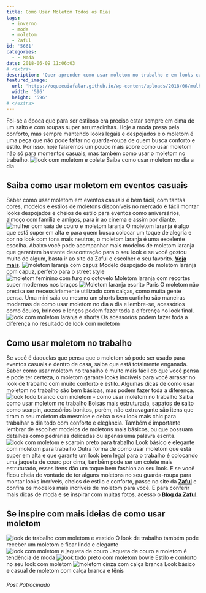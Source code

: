 ```yaml
---
title: Como Usar Moletom Todos os Dias
tags:
  - inverno
  - moda
  - moletom
  - Zaful
id: '5661'
categories:
  - - Moda
date: 2018-06-09 11:06:03
# <extra>
description: 'Quer aprender como usar moletom no trabalho e em looks casuais? Confira nossas dicas e veja fotos para se inspirar e arrasar.'
featured_image: 
  url: 'https://oqueeuiafalar.github.io/wp-content/uploads/2018/06/mulher-de-saia-e-moletom-laranja.jpg'
  width: '596'
  height: '596'
# </extra>
---
```


Foi-se a época que para ser estiloso era preciso estar sempre em cima de um salto e com roupas super arrumadinhas. Hoje a moda presa pela conforto, mas sempre mantendo looks legais e despojados e o moletom é uma peça que não pode faltar no guarda-roupa de quem busca conforto e estilo. Por isso, hoje falaremos um pouco mais sobre como usar moletom não só para momentos casuais, mas também como usar o moletom no trabalho. ![look com moletom e colete ](/wp-content/uploads/2018/06/como-usar-moletom-dia-a-dia.jpg "look com moletom e colete ") Saiba como usar moletom no dia a dia

## Saiba como usar moletom em eventos casuais

Saber como usar moletom em eventos casuais é bem fácil, com tantas cores, modelos e estilos de moletons disponíveis no mercado é fácil montar looks despojados e cheios de estilo para eventos como aniversários, almoço com família e amigos, para ir ao cinema e assim por diante. ![mulher com saia de couro e moletom laranja ](/wp-content/uploads/2018/06/mulher-de-saia-e-moletom-laranja.jpg "mulher com saia de couro e moletom laranja ") O moletom laranja é algo que está super em alta e para quem busca colocar um toque de alegria e cor no look com tons mais neutros, o moletom laranja é uma excelente escolha. Abaixo você pode acompanhar mais modelos de moletom laranja que garantem bastante descontração para o seu look e se você gostou muito de algum, basta ir ao site da Zaful e escolher o seu favorito. [**Veja mais**](https://www.zaful.com/s/orange-sweatshirt/). ![moletom laranja com capuz ](/wp-content/uploads/2018/06/moletom-laranja-com-capuz.jpg "moletom laranja com capuz ") Modelo despojado de moletom laranja com capuz, perfeito para o street style ![moletom feminino com furo no cotovelo](/wp-content/uploads/2018/06/moletom-com-furo-no-cotovelo-laranja.jpg "moletom feminino com furo no cotovelo") Moletom laranja com recortes super modernos nos braços ![Moletom laranja escrito Paris](/wp-content/uploads/2018/06/moletom-laranja-escrito-paris.jpg "Moletom laranja escrito Paris") O moletom não precisa ser necessáriamente utilizado com calças, como muita gente pensa. Uma mini saia ou mesmo um shorts bem curtinho são maneiras modernas de como usar moletom no dia a dia e lembre-se, acessórios como óculos, brincos e lenços podem fazer toda a diferença no look final. ![look com moletom laranja e shorts](/wp-content/uploads/2018/06/moletom-laranja-com-shorts.jpg "look com moletom laranja e shorts") Os acessórios podem fazer toda a diferença no resultado de look com moletom

## Como usar moletom no trabalho

Se você é daquelas que pensa que o moletom só pode ser usado para eventos casuais e dentro de casa, saiba que está totalmente enganada. Saber como usar moletom no trabalho é muito mais fácil do que você pensa e pode ter certeza, o moletom garante looks incríveis para você arrasar no look de trabalho com muito conforto e estilo. Algumas dicas de como usar moletom no trabalho são bem básicas, mas podem fazer toda a diferença. ![look todo branco com moletom - como usar moletom no trabalho](/wp-content/uploads/2018/06/look-todo-branco-com-moletom.jpg "look todo branco com moletom - como usar moletom no trabalho") Saiba como usar moletom no trabalho Bolsas mais estruturada, sapatos de salto como scarpin, acessórios bonitos, porém, não extravagante são itens que tiram o seu moletom da mesmice e deixa o seu look mais chic para trabalhar o dia todo com conforto e elegância. Também é importante lembrar de escolher modelos de moletons mais básicos, ou que possuam detalhes como pedrarias delicadas ou apenas uma palavra escrita. ![look com moletom e scarpin preto para trabalho ](/wp-content/uploads/2018/06/look-com-moletom-para-trabalho.jpg "look com moletom e scarpin preto para trabalho ") Look básico e elegante com moletom para trabalho Outra forma de como usar moletom que está super em alta e que garante um look bem legal para o trabalho é colocando uma jaqueta de couro por cima, também pode ser um colete mais estruturado, esses itens dão um toque bem fashion ao seu look. E se você ficou cheia de vontade de ter alguns moletons no seu guarda-roupa para montar looks incríveis, cheios de estilo e conforto, passe no site da **[Zaful](https://www.zaful.com)** e confira os modelos mais incríveis de moletom para você. E para conferir mais dicas de moda e se inspirar com muitas fotos, acesso o **[Blog da Zaful](https://www.zaful.com/blog)**.

## Se inspire com mais ideias de como usar moletom

![look de trabalho com moletom e vestido ](/wp-content/uploads/2018/06/look-de-trabalho-com-moletom.jpg "look de trabalho com moletom e vestido ") O look de trabalho também pode receber um moletom e ficar lindo e elegante ![look com moletom e jaqueta de couro](/wp-content/uploads/2018/06/look-com-moletom-e-jaqueta-de-couro.jpg "look com moletom e jaqueta de couro") Jaqueta de couro e moletom é tendência de moda ![look todo preto com moletom bowie](/wp-content/uploads/2018/06/look-todo-preto-com-moleton-bowie.jpg "look todo preto com moletom bowie") Estilo e conforto no seu look com moletom ![moletom cinza com calça branca](/wp-content/uploads/2018/06/moletom-cinza-com-calça-branca.jpg "moletom cinza com calça branca") Look básico e casual de moletom com calça branca e tênis

###### Post Patrocinado
